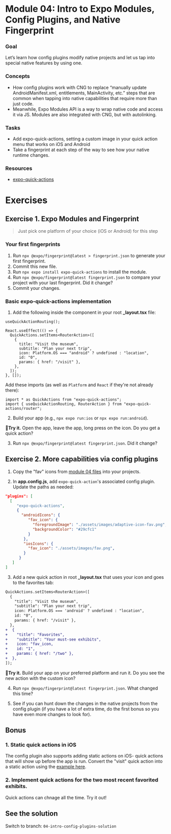 # Module 04: Intro to Expo Modules, Config Plugins, and Native Fingerprint

### Goal

Let’s learn how config plugins modify native projects and let us tap into special native features by using one.

### Concepts

- How config plugins work with CNG to replace “manually update AndroidManifest.xml, entitlements, MainActivity, etc.” steps that are common when tapping into native capabilities that require more than just code.
- Meanwhile, Expo Modules API is a way to wrap native code and access it via JS. Modules are also integrated with CNG, but with autolinking.

### Tasks

- Add expo-quick-actions, setting a custom image in your quick action menu that works on iOS and Android
- Take a fingerprint at each step of the way to see how your native runtime changes.

### Resources

- [expo-quick-actions](https://github.com/EvanBacon/expo-quick-actions/blob/c9f54fb948026b75053082660695e0e78f7493b4/example/app.json#L54)

# Exercises

## Exercise 1. Expo Modules and Fingerprint

> Just pick one platform of your choice (iOS or Android) for this step

### Your first fingerprints

1. Run `npx @expo/fingerprint@latest > fingerprint.json` to generate your first fingerprint.
2. Commit this new file.
3. Run `npx expo install expo-quick-actions` to install the module.
4. Run `npx @expo/fingerprint@latest fingerprint.json` to compare your project with your last fingerprint. Did it change?
5. Commit your changes.

### Basic expo-quick-actions implementation

1. Add the following inside the component in your root **\_layout.tsx** file:

```tsx
useQuickActionRouting();

React.useEffect(() => {
  QuickActions.setItems<RouterAction>([
    {
      title: "Visit the museum",
      subtitle: "Plan your next trip",
      icon: Platform.OS === "android" ? undefined : "location",
      id: "0",
      params: { href: "/visit" },
    },
  ]);
}, []);
```

Add these imports (as well as `Platform` and `React` if they're not already there):

```tsx
import * as QuickActions from "expo-quick-actions";
import { useQuickActionRouting, RouterAction } from "expo-quick-actions/router";
```

2. Build your app (e.g., `npx expo run:ios` or `npx expo run:android`).

🏃**Try it.** Open the app, leave the app, long press on the icon. Do you get a quick action?

3. Run `npx @expo/fingerprint@latest fingerprint.json`. Did it change?

## Exercise 2. More capabilities via config plugins

1. Copy the "fav" icons from [module 04 files](/files/04/) into your projects.
<!-- TODO: create these files -->
2. In **app.config.js**, add `expo-quick-action`'s associated config plugin. Update the paths as needed:

```json
"plugins": [
  [
     "expo-quick-actions",
     {
       "androidIcons": {
          "fav_icon": {
            "foregroundImage": "./assets/images/adaptive-icon-fav.png",
            "backgroundColor": "#29cfc1"
          }
        },
        "iosIcons": {
          "fav_icon": "./assets/images/fav.png",
        }
      }
   ]
]
```

3. Add a new quick action in root **\_layout.tsx** that uses your icon and goes to the favorites tab:

```diff
QuickActions.setItems<RouterAction>([
  {
    "title": "Visit the museum",
    "subtitle": "Plan your next trip",
    icon: Platform.OS === 'android' ? undefined : "location",
    id: "0",
    params: { href: "/visit" },
  },
+  {
+    "title": "Favorites",
+    "subtitle": "Your must-see exhibits",
+    icon: "fav_icon,
+    id: "1",
+    params: { href: "/two" },
+  },
]);
```

🏃**Try it.** Build your app on your preferred platform and run it. Do you see the new action with the custom icon?

4. Run `npx @expo/fingerprint@latest fingerprint.json`. What changed this time?

5. See if you can hunt down the changes in the native projects from the config plugin (if you have a lot of extra time, do the first bonus so you have even more changes to look for).

## Bonus

### 1. Static quick actions in iOS

The config plugin also supports adding static actions on iOS- quick actions that will show up before the app is run. Convert the "visit" quick action into a static action using the [example here](https://github.com/EvanBacon/expo-quick-actions?tab=readme-ov-file#config-plugin).

### 2. Implement quick actions for the two most recent favorited exhibits.

Quick actions can chnage all the time. Try it out!

## See the solution

Switch to branch: `04-intro-config-plugins-solution`

